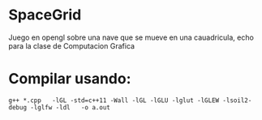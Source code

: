 # SpaceGrid
Juego en opengl sobre una nave que se mueve en una cauadricula, echo para la clase de Computacion Grafica


# Compilar usando:

`g++ *.cpp   -lGL -std=c++11 -Wall -lGL -lGLU -lglut -lGLEW -lsoil2-debug -lglfw -ldl   -o a.out`

